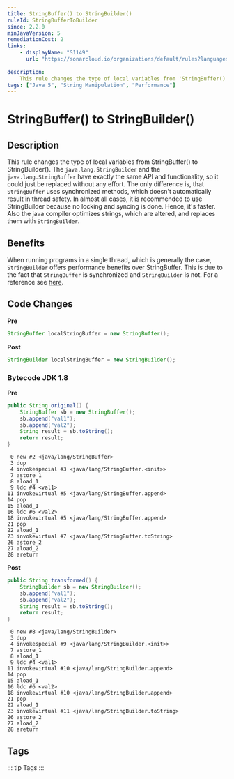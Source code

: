 ```yaml
---
title: StringBuffer() to StringBuilder()
ruleId: StringBufferToBuilder
since: 2.2.0
minJavaVersion: 5
remediationCost: 2
links:
    - displayName: "S1149"
      url: "https://sonarcloud.io/organizations/default/rules?languages=java&open=java%3AS1149&q=S1149"
    
description:
    This rule changes the type of local variables from 'StringBuffer()' to 'StringBuilder()'.
tags: ["Java 5", "String Manipulation", "Performance"]
---
```


# StringBuffer() to StringBuilder()

## Description

This rule changes the type of local variables from StringBuffer() to StringBuilder(). The `java.lang.StringBuilder` and the `java.lang.StringBuffer` have exactly the same API and functionality, so it could just be replaced without any effort. The only difference is, that `StringBuffer` uses synchronized methods, which doesn't automatically result in thread safety. In almost all cases, it is recommended to use StringBuilder because no locking and syncing is done. Hence, it's faster. Also the java compiler optimizes strings, which are altered, and replaces them with `StringBuilder`.

## Benefits

When running programs in a single thread, which is generally the case, `StringBuilder` offers performance benefits over StringBuffer. This is due to the fact that `StringBuffer` is synchronized and `StringBuilder` is not. For a reference see [here](https://docs.oracle.com/javase/8/docs/api/index.html?java/lang/StringBuilder.html).


## Code Changes

__Pre__
```java
StringBuffer localStringBuffer = new StringBuffer();
```

__Post__
```java
StringBuilder localStringBuffer = new StringBuilder();
```

### Bytecode JDK 1.8

__Pre__
```java
public String original() {
    StringBuffer sb = new StringBuffer();
    sb.append("val1");
    sb.append("val2");
    String result = sb.toString();
    return result;
}
```

```
 0 new #2 <java/lang/StringBuffer>
 3 dup
 4 invokespecial #3 <java/lang/StringBuffer.<init>>
 7 astore_1
 8 aload_1
 9 ldc #4 <val1>
11 invokevirtual #5 <java/lang/StringBuffer.append>
14 pop
15 aload_1
16 ldc #6 <val2>
18 invokevirtual #5 <java/lang/StringBuffer.append>
21 pop
22 aload_1
23 invokevirtual #7 <java/lang/StringBuffer.toString>
26 astore_2
27 aload_2
28 areturn
```

__Post__
```java
public String transformed() {
    StringBuilder sb = new StringBuilder();
    sb.append("val1");
    sb.append("val2");
    String result = sb.toString();
    return result;
}
```

```
 0 new #8 <java/lang/StringBuilder>
 3 dup
 4 invokespecial #9 <java/lang/StringBuilder.<init>>
 7 astore_1
 8 aload_1
 9 ldc #4 <val1>
11 invokevirtual #10 <java/lang/StringBuilder.append>
14 pop
15 aload_1
16 ldc #6 <val2>
18 invokevirtual #10 <java/lang/StringBuilder.append>
21 pop
22 aload_1
23 invokevirtual #11 <java/lang/StringBuilder.toString>
26 astore_2
27 aload_2
28 areturn
```

<VersionNotice />


## Tags

::: tip Tags
<TagLinks />
:::